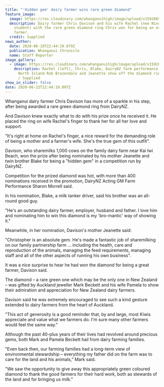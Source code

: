 ```yaml
---
title: "'Hidden gem' dairy farmer wins rare green diamond"
feature_image:
  image: https://res.cloudinary.com/whanganuihigh/image/upload/v1592865935/News/Rachel_Davison_nee_Nixon_ex._Chron_19.6.20_phto_supplied.jpg
  description: Dairy farmer Chris Davison and his wife Rachel (nee Nixon, ex WHS
    student) with the rare green diamond ring Chris won for being an exceptional
    farmer.
  credit: Supplied
news_author:
  date: 2020-06-18T22:44:19.079Z
  publication: Whanganui Chronicle
  name: Staff Reporter
image_gallery:
  - image: https://res.cloudinary.com/whanganuihigh/image/upload/v1592866073/News/Rachel_Davison_holding_ring_nee_Nixon_ex._Chron_19.6.20_phto_supplied.jpg
    description: Rachel (left), Chris, Blake, DairyNZ farm performance head of lower
      North Island Rob Brazendale and Jeanette show off the diamond ring. Photo
      / Supplied
show_in_slider: false
date: 2020-06-22T22:44:19.097Z
---
```

Whanganui dairy farmer Chris Davison has more of a sparkle in his step, after being awarded a rare green diamond ring from DairyNZ.

And Davison knew exactly what to do with his prize once he received it. He placed the ring on wife Rachel's finger to thank her for all her love and support.

"It's right at home on Rachel's finger, a nice reward for the demanding role of being a mother and a farmer's wife. She's the true gem of this outfit".

Davison, who sharemilks 1,000 cows on the family dairy farm near Kai Iwi Beach, won the prize after being nominated by his mother Jeanette and twin brother Blake for being a "hidden gem" in a competition run by DairyNZ.

Competition for the prized diamond was hot, with more than 400 nominations received in the promotion, DairyNZ Acting GM Farm Performance Sharon Morrell said.

In his nomination, Blake, a milk tanker driver, said his brother was an all-round good guy.

"He's an outstanding dairy farmer, employer, husband and father. I love him and nominating him to win this diamond is my 'bro-mantic' way of showing it."

Meanwhile, in her nomination, Davison's mother Jeanette said:

"Christopher is an absolute gem. He's made a fantastic job of sharemilking on our family partnership farm … including the health, care and reproduction of the animals, managing the feed requirements, managing staff and all of the other aspects of running his own business".

It was a nice surprise to hear he had won the diamond for being a great farmer, Davison said.

The diamond – a rare green one which may be the only one in New Zealand – was gifted by Auckland jeweller Mark Beckett and his wife Pamela to show their admiration and appreciation for New Zealand dairy farmers.

Davison said he was extremely encouraged to see such a kind gesture extended to dairy farmers from the heart of Auckland.

"This act of generosity is a good reminder that, by and large, most Kiwis appreciate and value what we farmers do. I'm sure many other farmers would feel the same way."

Although the past 40-plus years of their lives had revolved around precious gems, both Mark and Pamela Beckett hail from dairy farming families.

"Even back then, our farming families had a long-term view of environmental stewardship – everything my father did on the farm was to care for the land and his animals," Mark said.

"We saw the opportunity to give away this appropriately green coloured diamond to thank the good farmers for their hard work, both as stewards of the land and for bringing us milk."


